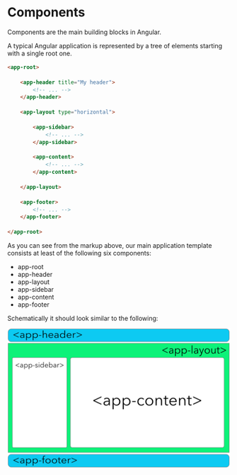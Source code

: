 # Components

Components are the main building blocks in Angular.

A typical Angular application is represented by a tree of elements starting with a single root one.

```html
<app-root>

    <app-header title="My header">
        <!-- ... -->
    </app-header>

    <app-layout type="horizontal">

        <app-sidebar>
            <!-- ... -->
        </app-sidebar>

        <app-content>
            <!-- ... -->
        </app-content>

    </app-layout>

    <app-footer>
        <!-- ... -->
    </app-footer>

</app-root>
```

As you can see from the markup above, our main application template consists at least of the following six components:

- app-root
- app-header
- app-layout
- app-sidebar
- app-content
- app-footer

Schematically it should look similar to the following:

![App Structure with Components](images/components-app-structure.png)
